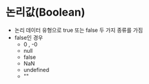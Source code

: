 # 논리값(Boolean)

* 논리 데이터 유형으로 true 또는 false 두 가지 종류를 가짐
* false인 경우
  * 0 , -0
  * null
  * false
  * NaN
  * undefined
  * ""